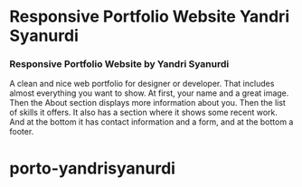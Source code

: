 # Responsive Portfolio Website Yandri Syanurdi

###  Responsive Portfolio Website by Yandri Syanurdi
A clean and nice web portfolio for designer or developer. That includes almost everything you want to show. At first, your name and a great image. Then the About section displays more information about you. Then the list of skills it offers. It also has a section where it shows some recent work. And at the bottom it has contact information and a form, and at the bottom a footer.

# porto-yandrisyanurdi
